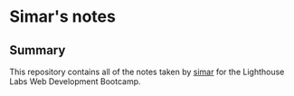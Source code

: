 # Simar's notes
## Summary 

This repository contains all of the notes taken by [simar](https://github.com/simarjeet518) for the Lighthouse Labs Web Development Bootcamp.

